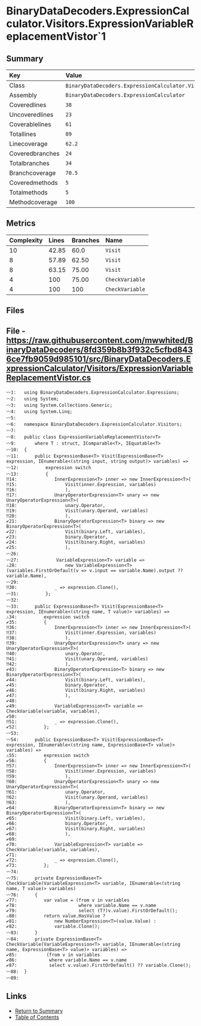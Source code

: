 ﻿# BinaryDataDecoders.ExpressionCalculator.Visitors.ExpressionVariableReplacementVistor`1

## Summary

| Key             | Value                                                                                    |
| :-------------- | :--------------------------------------------------------------------------------------- |
| Class           | `BinaryDataDecoders.ExpressionCalculator.Visitors.ExpressionVariableReplacementVistor`1` |
| Assembly        | `BinaryDataDecoders.ExpressionCalculator`                                                |
| Coveredlines    | `38`                                                                                     |
| Uncoveredlines  | `23`                                                                                     |
| Coverablelines  | `61`                                                                                     |
| Totallines      | `89`                                                                                     |
| Linecoverage    | `62.2`                                                                                   |
| Coveredbranches | `24`                                                                                     |
| Totalbranches   | `34`                                                                                     |
| Branchcoverage  | `70.5`                                                                                   |
| Coveredmethods  | `5`                                                                                      |
| Totalmethods    | `5`                                                                                      |
| Methodcoverage  | `100`                                                                                    |

## Metrics

| Complexity | Lines | Branches | Name            |
| :--------- | :---- | :------- | :-------------- |
| 10         | 42.85 | 60.0     | `Visit`         |
| 8          | 57.89 | 62.50    | `Visit`         |
| 8          | 63.15 | 75.00    | `Visit`         |
| 4          | 100   | 75.00    | `CheckVariable` |
| 4          | 100   | 100      | `CheckVariable` |

## Files

## File - https://raw.githubusercontent.com/mwwhited/BinaryDataDecoders/8fd359b8b3f932c5cfbd8436ce7fb9059d985101/src/BinaryDataDecoders.ExpressionCalculator/Visitors/ExpressionVariableReplacementVistor.cs

```CSharp
〰1:   using BinaryDataDecoders.ExpressionCalculator.Expressions;
〰2:   using System;
〰3:   using System.Collections.Generic;
〰4:   using System.Linq;
〰5:   
〰6:   namespace BinaryDataDecoders.ExpressionCalculator.Visitors;
〰7:   
〰8:   public class ExpressionVariableReplacementVistor<T>
〰9:       where T : struct, IComparable<T>, IEquatable<T>
〰10:  {
〰11:      public ExpressionBase<T> Visit(ExpressionBase<T> expression, IEnumerable<(string input, string output)> variables) =>
〰12:          expression switch
〰13:          {
‼14:              InnerExpression<T> inner => new InnerExpression<T>(
‼15:                  Visit(inner.Expression, variables)
‼16:                  ),
‼17:              UnaryOperatorExpression<T> unary => new UnaryOperatorExpression<T>(
‼18:                  unary.Operator,
‼19:                  Visit(unary.Operand, variables)
‼20:                  ),
✔21:              BinaryOperatorExpression<T> binary => new BinaryOperatorExpression<T>(
✔22:                  Visit(binary.Left, variables),
✔23:                  binary.Operator,
✔24:                  Visit(binary.Right, variables)
✔25:                  ),
〰26:  
〰27:              VariableExpression<T> variable =>
⚠28:                  new VariableExpression<T>(variables.FirstOrDefault(v => v.input == variable.Name).output ?? variable.Name),
〰29:  
‼30:              _ => expression.Clone(),
〰31:          };
〰32:  
〰33:      public ExpressionBase<T> Visit(ExpressionBase<T> expression, IEnumerable<(string name, T value)> variables) =>
⚠34:          expression switch
✔35:          {
‼36:              InnerExpression<T> inner => new InnerExpression<T>(
‼37:                  Visit(inner.Expression, variables)
‼38:                  ),
‼39:              UnaryOperatorExpression<T> unary => new UnaryOperatorExpression<T>(
‼40:                  unary.Operator,
‼41:                  Visit(unary.Operand, variables)
‼42:                  ),
✔43:              BinaryOperatorExpression<T> binary => new BinaryOperatorExpression<T>(
✔44:                  Visit(binary.Left, variables),
✔45:                  binary.Operator,
✔46:                  Visit(binary.Right, variables)
✔47:                  ),
✔48:  
✔49:              VariableExpression<T> variable => CheckVariable(variable, variables),
✔50:  
‼51:              _ => expression.Clone(),
✔52:          };
〰53:  
〰54:      public ExpressionBase<T> Visit(ExpressionBase<T> expression, IEnumerable<(string name, ExpressionBase<T> value)> variables) =>
⚠55:          expression switch
✔56:          {
‼57:              InnerExpression<T> inner => new InnerExpression<T>(
‼58:                  Visit(inner.Expression, variables)
‼59:                  ),
‼60:              UnaryOperatorExpression<T> unary => new UnaryOperatorExpression<T>(
‼61:                  unary.Operator,
‼62:                  Visit(unary.Operand, variables)
‼63:                  ),
✔64:              BinaryOperatorExpression<T> binary => new BinaryOperatorExpression<T>(
✔65:                  Visit(binary.Left, variables),
✔66:                  binary.Operator,
✔67:                  Visit(binary.Right, variables)
✔68:                  ),
✔69:  
✔70:              VariableExpression<T> variable => CheckVariable(variable, variables),
✔71:  
✔72:              _ => expression.Clone(),
✔73:          };
〰74:  
〰75:      private ExpressionBase<T> CheckVariable(VariableExpression<T> variable, IEnumerable<(string name, T value)> variables)
〰76:      {
✔77:          var value = (from v in variables
✔78:                       where variable.Name == v.name
✔79:                       select (T?)v.value).FirstOrDefault();
⚠80:          return value.HasValue ?
✔81:              new NumberExpression<T>(value.Value) :
✔82:              variable.Clone();
〰83:      }
〰84:      private ExpressionBase<T> CheckVariable(VariableExpression<T> variable, IEnumerable<(string name, ExpressionBase<T> value)> variables) =>
✔85:           (from v in variables
✔86:            where variable.Name == v.name
✔87:            select v.value).FirstOrDefault() ?? variable.Clone();
〰88:  }
〰89:  
```

## Links

* [Return to Summary](Summary.md)
* [Table of Contents](../TOC.md)

